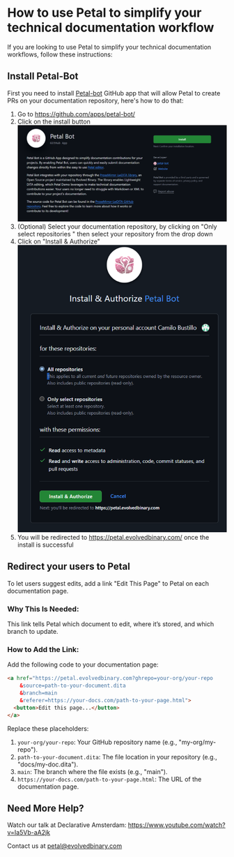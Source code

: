 # How to use Petal to simplify your technical documentation workflow
If you are looking to use Petal to simplify your technical documentation workflows, follow these instructions:
## Install Petal-Bot
First you need to install [Petal-bot](https://github.com/apps/petal-bot/) GitHub app that will allow Petal to create PRs on your documentation repository, here's how to do that:
1. Go to https://github.com/apps/petal-bot/
2. Click on the install button ![install-button](./docs-resources/petal-bot-landing-page.png)
3. (Optional) Select your documentation repository, by clicking on "Only select repositories
" then select your repository from the drop down
4. Click on "Install & Authorize" ![alt text](./docs-resources/install-and-authorize-petal-bot.png)
5. You will be redirected to https://petal.evolvedbinary.com/ once the install is successful

##  Redirect your users to Petal
To let users suggest edits, add a link "Edit This Page" to Petal on each documentation page.

### Why This Is Needed:
This link tells Petal which document to edit, where it’s stored, and which branch to update.

### How to Add the Link:
Add the following code to your documentation page:
```html
<a href="https://petal.evolvedbinary.com?ghrepo=your-org/your-repo
    &source=path-to-your-document.dita
    &branch=main
    &referer=https://your-docs.com/path-to-your-page.html">
  <button>Edit this page...</button>
</a>
```
Replace these placeholders:
1. `your-org/your-repo`: Your GitHub repository name (e.g., "my-org/my-repo").
2. `path-to-your-document.dita`: The file location in your repository (e.g., "docs/my-doc.dita").
3. `main`: The branch where the file exists (e.g., "main").
4. `https://your-docs.com/path-to-your-page.html`: The URL of the documentation page.

## Need More Help?
Watch our talk at Declarative Amsterdam: https://www.youtube.com/watch?v=Ia5Vb-aA2jk

Contact us at petal@evolvedbinary.com